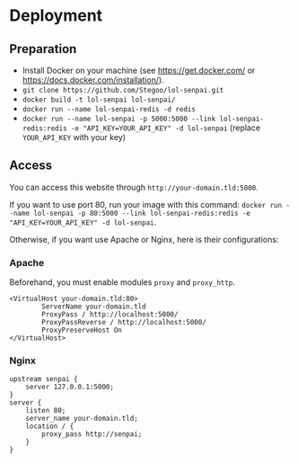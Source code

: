 # Deployment

## Preparation

- Install Docker on your machine (see <https://get.docker.com/> or <https://docs.docker.com/installation/>).
- `git clone https://github.com/Stegoo/lol-senpai.git`
- `docker build -t lol-senpai lol-senpai/`
- `docker run --name lol-senpai-redis -d redis`
- `docker run --name lol-senpai -p 5000:5000 --link lol-senpai-redis:redis -e "API_KEY=YOUR_API_KEY" -d lol-senpai` (replace `YOUR_API_KEY` with your key)


## Access

You can access this website through `http://your-domain.tld:5000`.

If you want to use port 80, run your image with this command: `docker run --name lol-senpai -p 80:5000 --link lol-senpai-redis:redis -e "API_KEY=YOUR_API_KEY" -d lol-senpai`.

Otherwise, if you want use Apache or Nginx, here is their configurations:

### Apache

Beforehand, you must enable modules `proxy` and `proxy_http`.

```
<VirtualHost your-domain.tld:80>
        ServerName your-domain.tld
        ProxyPass / http://localhost:5000/
        ProxyPassReverse / http://localhost:5000/
        ProxyPreserveHost On
</VirtualHost>
```

### Nginx

```
upstream senpai {
	server 127.0.0.1:5000;
}
server {
	listen 80;
	server_name your-domain.tld;
	location / {
		proxy_pass http://senpai;
	}
}
```
